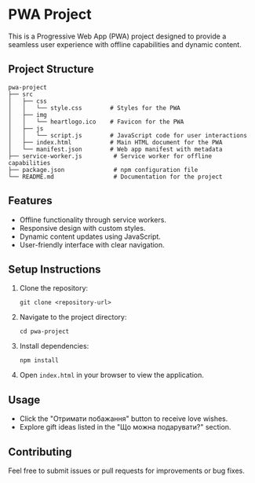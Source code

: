 # PWA Project

This is a Progressive Web App (PWA) project designed to provide a seamless user experience with offline capabilities and dynamic content.

## Project Structure

```
pwa-project
├── src
│   ├── css
│   │   └── style.css        # Styles for the PWA
│   ├── img
│   │   └── heartlogo.ico    # Favicon for the PWA
│   ├── js
│   │   └── script.js        # JavaScript code for user interactions
│   ├── index.html           # Main HTML document for the PWA
│   └── manifest.json        # Web app manifest with metadata
├── service-worker.js         # Service worker for offline capabilities
├── package.json              # npm configuration file
└── README.md                 # Documentation for the project
```

## Features

- Offline functionality through service workers.
- Responsive design with custom styles.
- Dynamic content updates using JavaScript.
- User-friendly interface with clear navigation.

## Setup Instructions

1. Clone the repository:
   ```
   git clone <repository-url>
   ```

2. Navigate to the project directory:
   ```
   cd pwa-project
   ```

3. Install dependencies:
   ```
   npm install
   ```

4. Open `index.html` in your browser to view the application.

## Usage

- Click the "Отримати побажання" button to receive love wishes.
- Explore gift ideas listed in the "Що можна подарувати?" section.

## Contributing

Feel free to submit issues or pull requests for improvements or bug fixes.